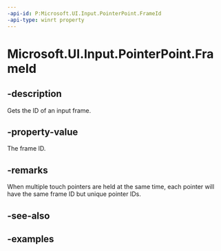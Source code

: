 ```yaml
---
-api-id: P:Microsoft.UI.Input.PointerPoint.FrameId
-api-type: winrt property
---
```


# Microsoft.UI.Input.PointerPoint.FrameId

<!--
public uint FrameId { get; }
-->

## -description

Gets the ID of an input frame.

## -property-value

The frame ID.

## -remarks

When multiple touch pointers are held at the same time, each pointer will have the same frame ID but unique pointer IDs.

## -see-also

## -examples
